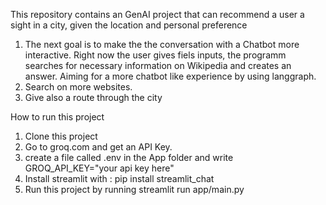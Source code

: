 This repository contains an GenAI project that can recommend a user a sight in a city, given the location and personal preference

1) The next goal is to make the the conversation with a Chatbot more interactive. Right now the user gives fiels inputs, the programm searches for necessary information on Wikipedia and creates an answer. Aiming for a more chatbot like experience by using langgraph.
2) Search on more websites.
3) Give also a route through the city



How to run this project

1) Clone this project 
2) Go to groq.com and get an API Key. 
3) create a file called .env in the App folder and write GROQ_API_KEY="your api key here"
4) Install streamlit with : pip install streamlit_chat 
5) Run this project by running streamlit run app/main.py
